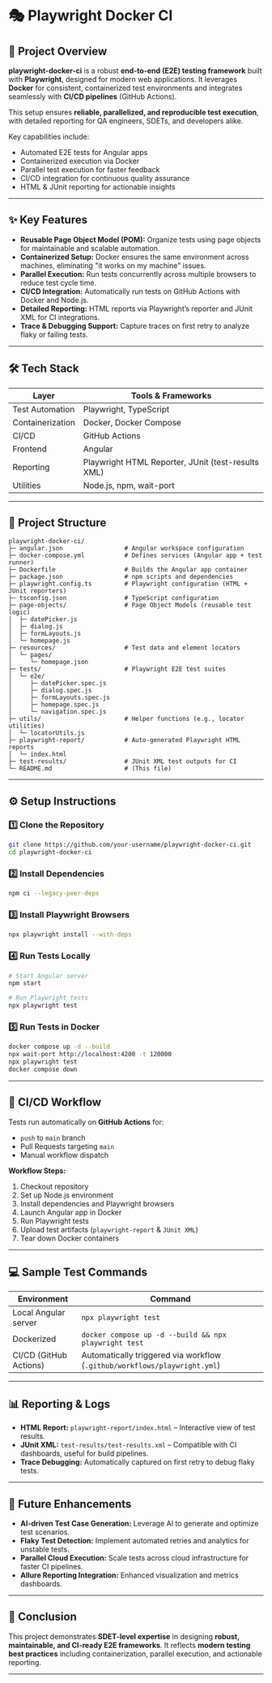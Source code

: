 
# 🎭 Playwright Docker CI

## 🚀 Project Overview

**playwright-docker-ci** is a robust **end-to-end (E2E) testing framework** built with **Playwright**, designed for modern web applications. It leverages **Docker** for consistent, containerized test environments and integrates seamlessly with **CI/CD pipelines** (GitHub Actions).  

This setup ensures **reliable, parallelized, and reproducible test execution**, with detailed reporting for QA engineers, SDETs, and developers alike.

Key capabilities include:  

- Automated E2E tests for Angular apps  
- Containerized execution via Docker  
- Parallel test execution for faster feedback  
- CI/CD integration for continuous quality assurance  
- HTML & JUnit reporting for actionable insights  

---

## ✨ Key Features

- **Reusable Page Object Model (POM):** Organize tests using page objects for maintainable and scalable automation.  
- **Containerized Setup:** Docker ensures the same environment across machines, eliminating "it works on my machine" issues.  
- **Parallel Execution:** Run tests concurrently across multiple browsers to reduce test cycle time.  
- **CI/CD Integration:** Automatically run tests on GitHub Actions with Docker and Node.js.  
- **Detailed Reporting:** HTML reports via Playwright’s reporter and JUnit XML for CI integrations.  
- **Trace & Debugging Support:** Capture traces on first retry to analyze flaky or failing tests.  

---

## 🛠 Tech Stack

| Layer               | Tools & Frameworks                                      |
|--------------------|--------------------------------------------------------|
| Test Automation     | Playwright, TypeScript                                 |
| Containerization    | Docker, Docker Compose                                 |
| CI/CD               | GitHub Actions                                        |
| Frontend            | Angular                                               |
| Reporting           | Playwright HTML Reporter, JUnit (test-results XML)    |
| Utilities           | Node.js, npm, wait-port                                 |

---

## 📂 Project Structure

```
playwright-docker-ci/
├─ angular.json                 # Angular workspace configuration
├─ docker-compose.yml           # Defines services (Angular app + test runner)
├─ Dockerfile                   # Builds the Angular app container
├─ package.json                 # npm scripts and dependencies
├─ playwright.config.ts         # Playwright configuration (HTML + JUnit reporters)
├─ tsconfig.json                # TypeScript configuration
├─ page-objects/                # Page Object Models (reusable test logic)
│  ├─ datePicker.js
│  ├─ dialog.js
│  ├─ formLayouts.js
│  └─ homepage.js
├─ resources/                   # Test data and element locators
│  └─ pages/
│     └─ homepage.json
├─ tests/                       # Playwright E2E test suites
│  └─ e2e/
│     ├─ datePicker.spec.js
│     ├─ dialog.spec.js
│     ├─ formLayouts.spec.js
│     ├─ homepage.spec.js
│     └─ navigation.spec.js
├─ utils/                       # Helper functions (e.g., locator utilities)
│  └─ locatorUtils.js
├─ playwright-report/           # Auto-generated Playwright HTML reports
│  └─ index.html
├─ test-results/                # JUnit XML test outputs for CI
└─ README.md                    # (This file)
```

---

## ⚙️ Setup Instructions

### 1️⃣ Clone the Repository
```bash
git clone https://github.com/your-username/playwright-docker-ci.git
cd playwright-docker-ci
```

### 2️⃣ Install Dependencies

```bash
npm ci --legacy-peer-deps
```

### 3️⃣ Install Playwright Browsers

```bash
npx playwright install --with-deps
```

### 4️⃣ Run Tests Locally

```bash
# Start Angular server
npm start

# Run Playwright tests
npx playwright test
```

### 5️⃣ Run Tests in Docker

```bash
docker compose up -d --build
npx wait-port http://localhost:4200 -t 120000
npx playwright test
docker compose down
```

---

## 🔄 CI/CD Workflow

Tests run automatically on **GitHub Actions** for:

* `push` to `main` branch
* Pull Requests targeting `main`
* Manual workflow dispatch

**Workflow Steps:**

1. Checkout repository
2. Set up Node.js environment
3. Install dependencies and Playwright browsers
4. Launch Angular app in Docker
5. Run Playwright tests
6. Upload test artifacts (`playwright-report` & `JUnit XML`)
7. Tear down Docker containers

---

## 💻 Sample Test Commands

| Environment            | Command                                                                   |
| ---------------------- | ------------------------------------------------------------------------- |
| Local Angular server   | `npx playwright test`                                                     |
| Dockerized             | `docker compose up -d --build && npx playwright test`                     |
| CI/CD (GitHub Actions) | Automatically triggered via workflow (`.github/workflows/playwright.yml`) |

---

## 📊 Reporting & Logs

* **HTML Report:** `playwright-report/index.html` – Interactive view of test results.
* **JUnit XML:** `test-results/test-results.xml` – Compatible with CI dashboards, useful for build pipelines.
* **Trace Debugging:** Automatically captured on first retry to debug flaky tests.

---

## 🚀 Future Enhancements

* **AI-driven Test Case Generation:** Leverage AI to generate and optimize test scenarios.
* **Flaky Test Detection:** Implement automated retries and analytics for unstable tests.
* **Parallel Cloud Execution:** Scale tests across cloud infrastructure for faster CI pipelines.
* **Allure Reporting Integration:** Enhanced visualization and metrics dashboards.

---

## 📌 Conclusion

This project demonstrates **SDET-level expertise** in designing **robust, maintainable, and CI-ready E2E frameworks**. It reflects **modern testing best practices** including containerization, parallel execution, and actionable reporting.

---
